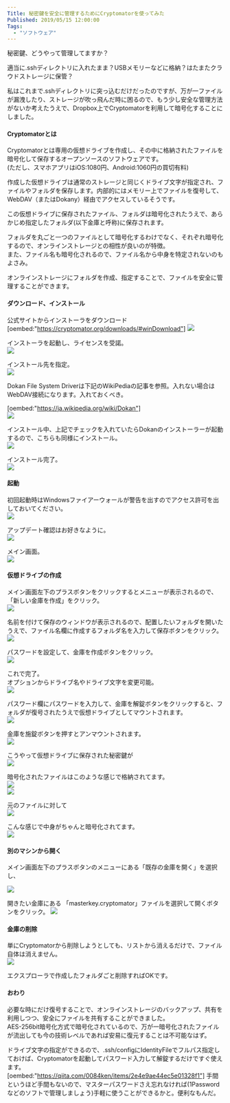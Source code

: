 ```yaml
---
Title: 秘密鍵を安全に管理するためにCryptomatorを使ってみた
Published: 2019/05/15 12:00:00
Tags:
  - "ソフトウェア"
---
```

秘密鍵、どうやって管理してますか？  

適当に.sshディレクトリに入れたまま？USBメモリーなどに格納？はたまたクラウドストレージに保管？  

私はこれまで.sshディレクトリに突っ込むだけだったのですが、万が一ファイルが漏洩したり、ストレージが吹っ飛んだ時に困るので、もう少し安全な管理方法がないか考えたうえで、Dropbox上でCryptomatorを利用して暗号化することにしました。  

<!-- more -->



#### Cryptomatorとは  
Cryptomatorとは専用の仮想ドライブを作成し、その中に格納されたファイルを暗号化して保存するオープンソースのソフトウェアです。  
(ただし、スマホアプリはiOS:1080円、Android:1060円の買切有料)  

作成した仮想ドライブは通常のストレージと同じくドライブ文字が指定され、ファイルやフォルダを保存します。内部的にはメモリー上でファイルを復号して、WebDAV（またはDokany）経由でアクセスしているそうです。  

この仮想ドライブに保存されたファイル、フォルダは暗号化されたうえで、あらかじめ指定したフォルダ(以下金庫と呼称)に保存されます。  

フォルダを丸ごと一つのファイルとして暗号化するわけでなく、それぞれ暗号化するので、オンラインストレージとの相性が良いのが特徴。  
また、ファイル名も暗号化されるので、ファイル名から中身を特定されないのもよさみ。  

オンラインストレージにフォルダを作成、指定することで、ファイルを安全に管理することができます。  
#### ダウンロード、インストール  

公式サイトからインストーラをダウンロード  
[oembed:"https://cryptomator.org/downloads/#winDownload"]
![](20190515000250.png) 

インストーラを起動し、ライセンスを受諾。    
![](20190515000625.png) 

インストール先を指定。  
![](20190515000817.png) 

Dokan File System Driverは下記のWikiPediaの記事を参照。入れない場合はWebDAV接続になります。入れておくべき。  

[oembed:"https://ja.wikipedia.org/wiki/Dokan"]  
![](20190515000727.png) 

インストール中、上記でチェックを入れていたらDokanのインストーラーが起動するので、こちらも同様にインストール。  
![](20190515001107.png) 

インストール完了。  
![](20190515001143.png)   

#### 起動  
初回起動時はWindowsファイアーウォールが警告を出すのでアクセス許可を出しておいてください。  
![](20190515001231.png) 

アップデート確認はお好きなように。  
![](20190515001314.png) 

メイン画面。  
![](20190515001336.png) 

#### 仮想ドライブの作成  
メイン画面左下のプラスボタンをクリックするとメニューが表示されるので、「新しい金庫を作成」をクリック。  
![](20190515001438.png) 

名前を付けて保存のウィンドウが表示されるので、配置したいフォルダを開いたうえで、ファイル名欄に作成するフォルダ名を入力して保存ボタンをクリック。  
![](20190515001950.png) 

パスワードを設定して、金庫を作成ボタンをクリック。  
![](20190515002041.png) 

これで完了。  
オプションからドライブ名やドライブ文字を変更可能。  
![](20190515002150.png) 

パスワード欄にパスワードを入力して、金庫を解錠ボタンをクリックすると、フォルダが復号されたうえで仮想ドライブとしてマウントされます。  
![](20190515002430.png) 

金庫を施錠ボタンを押すとアンマウントされます。  
![](20190515002608.png) 

こうやって仮想ドライブに保存された秘密鍵が  
![](20190515003203.png) 

暗号化されたファイルはこのような感じで格納されてます。  
![](20190515002754.png)   
![](20190515002817.png) 

元のファイルに対して  
![](20190515003326.png) 

こんな感じで中身がちゃんと暗号化されてます。  
![](20190515003405.png) 

#### 別のマシンから開く  
メイン画面左下のプラスボタンのメニューにある「既存の金庫を開く」を選択し、  

![](20190515001438.png) 

開きたい金庫にある 「masterkey.cryptomator」ファイルを選択して開くボタンをクリック。
![](20190515003927.png) 

#### 金庫の削除  
単にCryptomatorから削除しようとしても、リストから消えるだけで、ファイル自体は消えません。  
![](20190515003709.png) 

エクスプローラで作成したフォルダごと削除すればOKです。  


#### おわり  
必要な時にだけ復号することで、オンラインストレージのバックアップ、共有を利用しつつ、安全にファイルを共有することができました。  
AES-256bit暗号化方式で暗号化されているので、万が一暗号化されたファイルが流出しても今の技術レベルであれば安易に復元することは不可能なはず。  

ドライブ文字の指定ができるので、.ssh/configにIdentityFileでフルパス指定しておけば、Cryptomatorを起動してパスワード入力して解錠するだけですぐ使えます。  
[oembed:"https://qiita.com/0084ken/items/2e4e9ae44ec5e01328f1"]
手間というほど手間もないので、マスターパスワードさえ忘れなければ(1Passwordなどのソフトで管理しましょう)手軽に使うことができるかと。便利なもんだ。  
